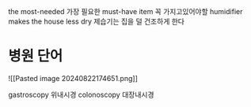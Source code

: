 the most-needed 가장 필요한
must-have item 꼭 가지고있어야할
humidifier makes the house less dry
제습기는 집을 덜 건조하게 한다

# 병원 단어

![[Pasted image 20240822174651.png]]

gastroscopy 위내시경
colonoscopy 대장내시경